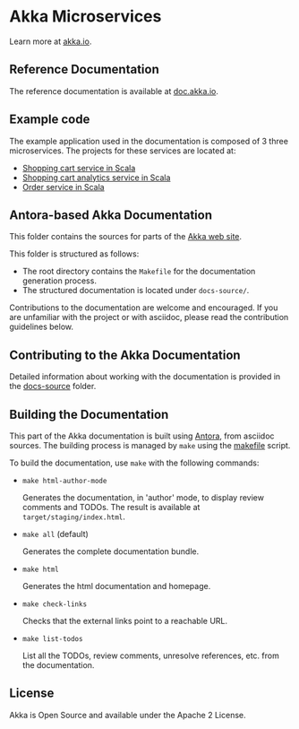 Akka Microservices
==================

Learn more at [akka.io](https://akka.io/).

Reference Documentation
-----------------------

The reference documentation is available at [doc.akka.io](https://doc.akka.io).

Example code
------------

The example application used in the documentation is composed of 3 three microservices. The projects for these services are located at:

* [Shopping cart service in Scala](docs-source/docs/modules/shopping-microservices/examples/shopping-cart-service-scala)
* [Shopping cart analytics service in Scala](docs-source/docs/modules/shopping-microservices/examples/shopping-analytics-service-scala)
* [Order service in Scala](docs-source/docs/modules/shopping-microservices/examples/shopping-order-service-scala)


Antora-based Akka Documentation
-------------------------------

This folder contains the sources for parts of the [Akka web site](https://akka.io/akka-platform-guide).

This folder is structured as follows:
- The root directory contains the `Makefile` for the documentation generation process.
- The structured documentation is located under `docs-source/`.

Contributions to the documentation are welcome and encouraged.
If you are unfamiliar with the project or with asciidoc, please read the contribution guidelines below.

Contributing to the Akka Documentation
--------------------------------------

Detailed information about working with the documentation is provided in the [docs-source](docs-source/README.adoc) folder.

Building the Documentation
--------------------------

This part of the Akka documentation is built using [Antora](https://docs.antora.org/antora/2.1/), from asciidoc sources.
The building process is managed by `make` using the [makefile](./Makefile) script.


To build the documentation, use `make` with the following commands:

* `make html-author-mode` 

    Generates the documentation, in 'author' mode, to display review comments and TODOs. The result is available at `target/staging/index.html`.

* `make all` (default) 

    Generates the complete documentation bundle.

* `make html`

    Generates the html documentation and homepage. 

* `make check-links`

    Checks that the external links point to a reachable URL.

* `make list-todos`

    List all the TODOs, review comments, unresolve references, etc. from the documentation.

License
-------

Akka is Open Source and available under the Apache 2 License.
